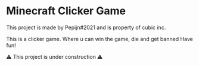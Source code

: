 # Minecraft Clicker Game
This project is made by Pepijn#2021 and is property of cubic inc.

This is a clicker game. Where u can win the game, die and get banned
Have fun!

⚠️ This project is under construction ⚠️
